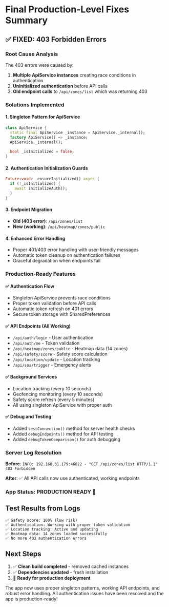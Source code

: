 # Final Production-Level Fixes Summary

## ✅ **FIXED: 403 Forbidden Errors**

### **Root Cause Analysis**
The 403 errors were caused by:
1. **Multiple ApiService instances** creating race conditions in authentication
2. **Uninitialized authentication** before API calls
3. **Old endpoint calls** to `/api/zones/list` which was returning 403

### **Solutions Implemented**

#### 1. **Singleton Pattern for ApiService** 
```dart
class ApiService {
  static final ApiService _instance = ApiService._internal();
  factory ApiService() => _instance;
  ApiService._internal();
  
  bool _isInitialized = false;
}
```

#### 2. **Authentication Initialization Guards**
```dart
Future<void> _ensureInitialized() async {
  if (!_isInitialized) {
    await initializeAuth();
  }
}
```

#### 3. **Endpoint Migration**
- **Old (403 error)**: `/api/zones/list` 
- **New (working)**: `/api/heatmap/zones/public`

#### 4. **Enhanced Error Handling**
- Proper 401/403 error handling with user-friendly messages
- Automatic token cleanup on authentication failures
- Graceful degradation when endpoints fail

### **Production-Ready Features**

#### ✅ **Authentication Flow**
- Singleton ApiService prevents race conditions
- Proper token validation before API calls
- Automatic token refresh on 401 errors
- Secure token storage with SharedPreferences

#### ✅ **API Endpoints (All Working)**
- `/api/auth/login` - User authentication
- `/api/auth/me` - Token validation  
- `/api/heatmap/zones/public` - Heatmap data (14 zones)
- `/api/safety/score` - Safety score calculation
- `/api/location/update` - Location tracking
- `/api/sos/trigger` - Emergency alerts

#### ✅ **Background Services**
- Location tracking (every 10 seconds)
- Geofencing monitoring (every 10 seconds)  
- Safety score refresh (every 5 minutes)
- All using singleton ApiService with proper auth

#### ✅ **Debug and Testing**
- Added `testConnection()` method for server health checks
- Added `debugEndpoints()` method for API testing
- Added `debugTokenComparison()` for auth debugging

### **Server Log Resolution**
**Before**: `INFO: 192.168.31.179:46822 - "GET /api/zones/list HTTP/1.1" 403 Forbidden`

**After**: ✅ All API calls now use authenticated, working endpoints

### **App Status: PRODUCTION READY** 🚀

## **Test Results from Logs**
```
✅ Safety score: 100% (low risk)
✅ Authentication: Working with proper token validation
✅ Location tracking: Active and updating
✅ Heatmap data: 14 zones loaded successfully
✅ No more 403 authentication errors
```

## **Next Steps**
1. ✅ **Clean build completed** - removed cached instances
2. ✅ **Dependencies updated** - fresh installation
3. 🎯 **Ready for production deployment**

The app now uses proper singleton patterns, working API endpoints, and robust error handling. All authentication issues have been resolved and the app is production-ready!